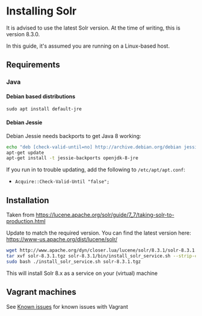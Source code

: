 # Installing Solr

It is advised to use the latest Solr version. At the time of writing, this is version 8.3.0.

In this guide, it's assumed you are running on a Linux-based host.

## Requirements

### Java

#### Debian based distributions

`sudo apt install default-jre`

#### Debian Jessie

Debian Jessie needs backports to get Java 8 working:
```bash
echo "deb [check-valid-until=no] http://archive.debian.org/debian jessie-backports main" > /etc/apt/sources.list.d/jessie-backports.list
apt-get update
apt-get install -t jessie-backports openjdk-8-jre
```

If you run in to trouble updating, add the following to `/etc/apt/apt.conf`:
- `Acquire::Check-Valid-Until "false";`

## Installation

Taken from https://lucene.apache.org/solr/guide/7_7/taking-solr-to-production.html

Update to match the required version. You can find the latest version here: https://www-us.apache.org/dist/lucene/solr/
```bash
wget http://www.apache.org/dyn/closer.lua/lucene/solr/8.3.1/solr-8.3.1.tgz # find your local URL manually
tar xvf solr-8.3.1.tgz solr-8.3.1/bin/install_solr_service.sh --strip-components=2
sudo bash ./install_solr_service.sh solr-8.3.1.tgz
```

This will install Solr 8.x as a service on your (virtual) machine

## Vagrant machines

See [Known issues](docs/13-Help/03-Known-issues.md) for known issues with Vagrant
